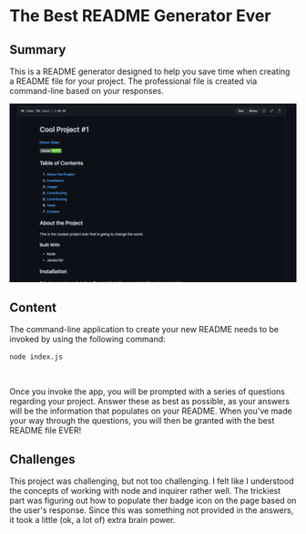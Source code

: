 <h1>
    The Best README Generator Ever
</h1>

<h2>
    Summary
</h2>

<p>
    This is a README generator designed to help you save time when creating a README file for your project. The professional file is created via command-line based on your responses.
</p>

<img src="Screen Shot 2020-12-14 at 1.56.19 PM.png">

<h2>
    Content
</h2>

<p>
    The command-line application to create your new README needs to be invoked by using the following command:

    node index.js
</p>
<br>
<p>
    Once you invoke the app, you will be prompted with a series of questions regarding your project. Answer these as best as possible, as your answers will be the information that populates on your README. When you've made your way through the questions, you will then be granted with the best README file EVER!

</p>

<h2>
    Challenges
</h2>

<p>
    This project was challenging, but not too challenging. I felt like I understood the concepts of working with node and inquirer rather well. The trickiest part was figuring out how to populate ther badge icon on the page based on the user's response. Since this was something not provided in the answers, it took a little (ok, a lot of) extra brain power.
</p>
